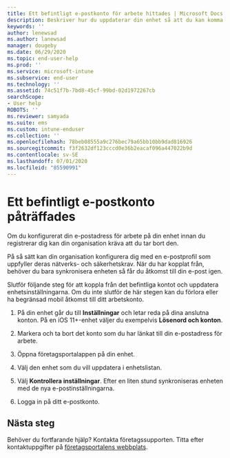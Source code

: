 ```yaml
---
title: Ett befintligt e-postkonto för arbete hittades | Microsoft Docs
description: Beskriver hur du uppdaterar din enhet så att du kan komma åt din e-post för arbete eller skola igen.
keywords: ''
author: lenewsad
ms.author: lanewsad
manager: dougeby
ms.date: 06/29/2020
ms.topic: end-user-help
ms.prod: ''
ms.service: microsoft-intune
ms.subservice: end-user
ms.technology: ''
ms.assetid: 74c51f7b-7bd8-45cf-99bd-02d1972267cb
searchScope:
- User help
ROBOTS: ''
ms.reviewer: samyada
ms.suite: ems
ms.custom: intune-enduser
ms.collection: ''
ms.openlocfilehash: 78beb08555a9c276bec79a65bb10bb9dad816926
ms.sourcegitcommit: f3f2632df123cccd0e36b2eacaf096a447022b9d
ms.contentlocale: sv-SE
ms.lasthandoff: 07/01/2020
ms.locfileid: "85590991"
---
```

# <a name="an-existing-email-account-was-found"></a>Ett befintligt e-postkonto påträffades

Om du konfigurerat din e-postadress för arbete på din enhet innan du registrerar dig kan din organisation kräva att du tar bort den. 

På så sätt kan din organisation konfigurera dig med en e-postprofil som uppfyller deras nätverks- och säkerhetskrav. När du har kopplat från, behöver du bara synkronisera enheten så får du åtkomst till din e-post igen. 

Slutför följande steg för att koppla från det befintliga kontot och uppdatera enhetsinställningarna. Om du inte slutför de här stegen kan du förlora eller ha begränsad mobil åtkomst till ditt arbetskonto.

1. På din enhet går du till **Inställningar** och letar reda på dina anslutna konton. På en iOS 11+-enhet väljer du exempelvis **Lösenord och konton**.
 
2. Markera och ta bort det konto som du har länkat till din e-postadress för arbete. 

3. Öppna företagsportalappen på din enhet.  

4. Välj den enhet som du vill uppdatera i enhetslistan.

5. Välj **Kontrollera inställningar**. Efter en liten stund synkroniseras enheten med de nya e-postinställningarna.

6. Logga in på ditt e-postkonto. 

## <a name="next-steps"></a>Nästa steg

Behöver du fortfarande hjälp? Kontakta företagssupporten. Titta efter kontaktuppgifter på [företagsportalens webbplats](https://go.microsoft.com/fwlink/?linkid=2010980).
